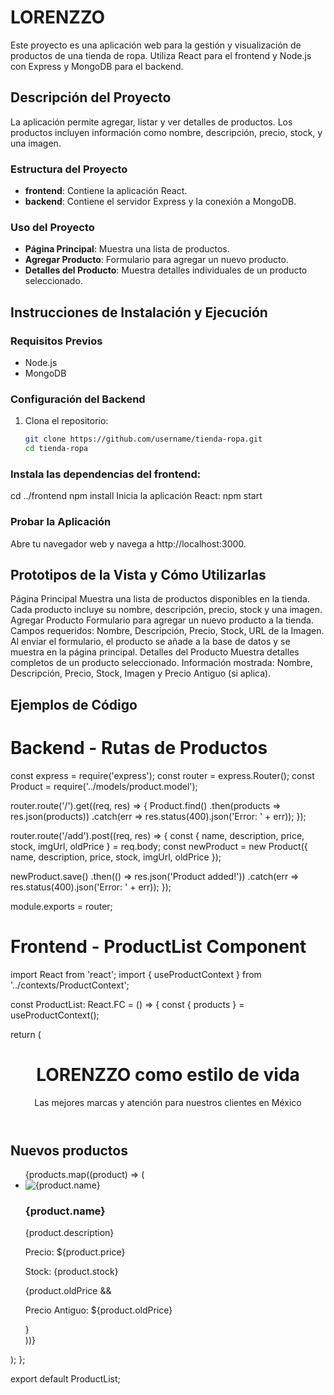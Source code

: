 # LORENZZO

Este proyecto es una aplicación web para la gestión y visualización de productos de una tienda de ropa. Utiliza React para el frontend y Node.js con Express y MongoDB para el backend.

## Descripción del Proyecto

La aplicación permite agregar, listar y ver detalles de productos. Los productos incluyen información como nombre, descripción, precio, stock, y una imagen.

### Estructura del Proyecto

- **frontend**: Contiene la aplicación React.
- **backend**: Contiene el servidor Express y la conexión a MongoDB.

### Uso del Proyecto

- **Página Principal**: Muestra una lista de productos.
- **Agregar Producto**: Formulario para agregar un nuevo producto.
- **Detalles del Producto**: Muestra detalles individuales de un producto seleccionado.

## Instrucciones de Instalación y Ejecución

### Requisitos Previos

- Node.js
- MongoDB

### Configuración del Backend

1. Clona el repositorio:
   ```bash
   git clone https://github.com/username/tienda-ropa.git
   cd tienda-ropa
   
### Instala las dependencias del frontend:

cd ../frontend
npm install
Inicia la aplicación React:
npm start

### Probar la Aplicación
Abre tu navegador web y navega a http://localhost:3000.

## Prototipos de la Vista y Cómo Utilizarlas
Página Principal
Muestra una lista de productos disponibles en la tienda.
Cada producto incluye su nombre, descripción, precio, stock y una imagen.
Agregar Producto
Formulario para agregar un nuevo producto a la tienda.
Campos requeridos: Nombre, Descripción, Precio, Stock, URL de la Imagen.
Al enviar el formulario, el producto se añade a la base de datos y se muestra en la página principal.
Detalles del Producto
Muestra detalles completos de un producto seleccionado.
Información mostrada: Nombre, Descripción, Precio, Stock, Imagen y Precio Antiguo (si aplica).

## Ejemplos de Código
# Backend - Rutas de Productos
const express = require('express');
const router = express.Router();
const Product = require('../models/product.model');

router.route('/').get((req, res) => {
  Product.find()
    .then(products => res.json(products))
    .catch(err => res.status(400).json('Error: ' + err));
});

router.route('/add').post((req, res) => {
  const { name, description, price, stock, imgUrl, oldPrice } = req.body;
  const newProduct = new Product({ name, description, price, stock, imgUrl, oldPrice });

  newProduct.save()
    .then(() => res.json('Product added!'))
    .catch(err => res.status(400).json('Error: ' + err));
});

module.exports = router;
# Frontend - ProductList Component

import React from 'react';
import { useProductContext } from '../contexts/ProductContext';

const ProductList: React.FC = () => {
  const { products } = useProductContext();

  return (
    <div className="product-list">
      <header>
        <h1>LORENZZO como estilo de vida</h1>
        <p>Las mejores marcas y atención para nuestros clientes en México</p>
      </header>
      <section className="new-products">
        <h2>Nuevos productos</h2>
        <ul>
          {products.map((product) => (
            <li key={product.id}>
              <img src={product.imgUrl} alt={product.name} />
              <h3>{product.name}</h3>
              <p>{product.description}</p>
              <p>Precio: ${product.price}</p>
              <p>Stock: {product.stock}</p>
              {product.oldPrice && <p>Precio Antiguo: ${product.oldPrice}</p>}
            </li>
          ))}
        </ul>
      </section>
    </div>
  );
};

export default ProductList;
